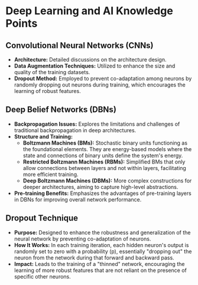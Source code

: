 
# Deep Learning and AI Knowledge Points

## Convolutional Neural Networks (CNNs)

- **Architecture:** Detailed discussions on the architecture design.
- **Data Augmentation Techniques:** Utilized to enhance the size and quality of the training datasets.
- **Dropout Method:** Employed to prevent co-adaptation among neurons by randomly dropping out neurons during training, which encourages the learning of robust features.

## Deep Belief Networks (DBNs)

- **Backpropagation Issues:** Explores the limitations and challenges of traditional backpropagation in deep architectures.
- **Structure and Training:** 
    - **Boltzmann Machines (BMs):** Stochastic binary units functioning as the foundational elements. They are energy-based models where the state and connections of binary units define the system's energy. 
    - **Restricted Boltzmann Machines (RBMs):** Simplified BMs that only allow connections between layers and not within layers, facilitating more efficient training.
    - **Deep Boltzmann Machines (DBMs):** More complex constructions for deeper architectures, aiming to capture high-level abstractions.
- **Pre-training Benefits:** Emphasizes the advantages of pre-training layers in DBNs for improving overall network performance.

## Dropout Technique

- **Purpose:** Designed to enhance the robustness and generalization of the neural network by preventing co-adaptation of neurons.
- **How It Works:** In each training iteration, each hidden neuron's output is randomly set to zero with a probability \(p\), essentially "dropping out" the neuron from the network during that forward and backward pass.
- **Impact:** Leads to the training of a "thinned" network, encouraging the learning of more robust features that are not reliant on the presence of specific other neurons.
